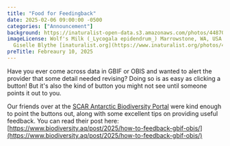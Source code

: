 ```yaml
---
title: "Food for Feedingback" 
date: 2025-02-06 09:00:00 -0500 
categories: ["Announcement"] 
background: https://inaturalist-open-data.s3.amazonaws.com/photos/448708902/original.jpeg
imageLicense: Wolf's Milk (_Lycogala epidendrum_) Marrowstone, WA, USA. by
  Giselle Blythe [inaturalist.org](https://www.inaturalist.org/photos/448708902), [CC0](https://creativecommons.org/publicdomain/zero/1.0/)
preTitle: Febreaury 10, 2025
---
```


Have you ever come across data in GBIF or OBIS and wanted to alert the provider that some detail needed revising? Doing so is as easy as clicking a button! But it's also the kind of button you might not see until someone points it out to you. 

Our friends over at the [SCAR Antarctic Biodiversity Portal](https://www.biodiversity.aq/) were kind enough to point the buttons out, along with some excellent tips on providing useful feedback.  You can read their post here: [https://www.biodiversity.aq/post/2025/how-to-feedback-gbif-obis/](https://www.biodiversity.aq/post/2025/how-to-feedback-gbif-obis/)